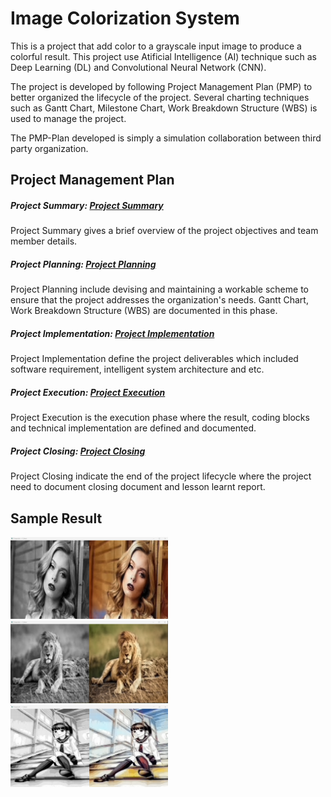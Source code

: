 # Image Colorization System
This is a project that add color to a grayscale input image to produce a colorful result. This project use Atificial Intelligence (AI) technique such as Deep Learning (DL) and Convolutional Neural Network (CNN).

The project is developed by following Project Management Plan (PMP) to better organized the lifecycle of the project. Several charting techniques such as Gantt Chart, Milestone Chart, Work Breakdown Structure (WBS) is used to manage the project.

The PMP-Plan developed is simply a simulation collaboration between third party organization.

## Project Management Plan
##### Project Summary: [Project Summary](PMP-PLAN/A-Project_Summary.md)
Project Summary gives a brief overview of the project objectives and team member details.

##### Project Planning: [Project Planning](PMP-PLAN/B-Project_Planning.md)
Project Planning include devising and maintaining a workable scheme to ensure that the project addresses the organization's needs. Gantt Chart, Work Breakdown Structure (WBS) are documented in this phase.

##### Project Implementation: [Project Implementation](PMP-PLAN/C-Project_Implementation.md)
Project Implementation define the project deliverables which included software requirement, intelligent system architecture and etc.

##### Project Execution: [Project Execution](PMP-PLAN/D-Project_Execution.md)
Project Execution is the execution phase where the result, coding blocks and technical implementation are defined and documented.

##### Project Closing: [Project Closing](PMP-PLAN/E-Project_Closing.md)
Project Closing indicate the end of the project lifecycle where the project need to document closing document and lesson learnt report.

## Sample Result
<img src="Image-Colorization-System/PMP-PLAN/assets/girl.png" width="50%">

<img src="Image-Colorization-System/PMP-PLAN/assets/lion.png" width="50%">

<img src="Image-Colorization-System/PMP-PLAN/assets/manga.png" width="50%">
